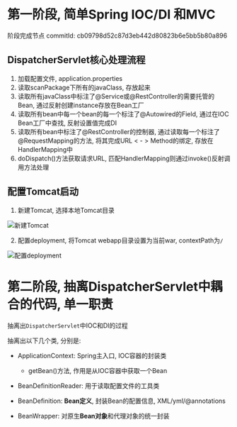 # 第一阶段, 简单Spring IOC/DI 和MVC
阶段完成节点 commitId: cb09798d52c87d3eb442d80823b6e5bb5b80a896

## DispatcherServlet核心处理流程

1. 加载配置文件, application.properties
2. 读取scanPackage下所有的javaClass, 存放起来
3. 读取所有javaClass中标注了@Service或@RestController的需要托管的Bean, 通过反射创建instance存放在Bean工厂
4. 读取所有bean中每一个bean的每一个标注了@Autowired的Field, 通过在IOC Bean工厂中查找, 反射设置值完成DI
5. 读取所有bean中标注了@RestController的控制器, 通过读取每一个标注了@RequestMapping的方法, 将其完成URL < - > Method的绑定, 存放在HandlerMapping中
6. doDispatch()方法获取请求URL, 匹配HandlerMapping则通过invoke()反射调用方法处理

## 配置Tomcat启动

1. 新建Tomcat, 选择本地Tomcat目录

![新建Tomcat](http://blog.imyzt.top/upload/2020/10/r35r878q3eh9loh2hhctap5v1i.png)

2. 配置deployment, 将Tomcat webapp目录设置为当前war, contextPath为`/`

![配置deployment](http://blog.imyzt.top/upload/2020/10/3kua1frkv0ge5p12633sri1k30.png)



# 第二阶段, 抽离DispatcherServlet中耦合的代码, 单一职责
抽离出`DispatcherServlet`中IOC和DI的过程

抽离出以下几个类, 分别是: 
- ApplicationContext: Spring主入口, IOC容器的封装类
    - getBean()方法, 作用是从IOC容器中获取一个Bean

- BeanDefinitionReader: 用于读取配置文件的工具类

- BeanDefinition: **Bean定义**, 封装Bean的配置信息, XML/yml/@annotations

- BeanWrapper: 对原生**Bean对象**和代理对象的统一封装    